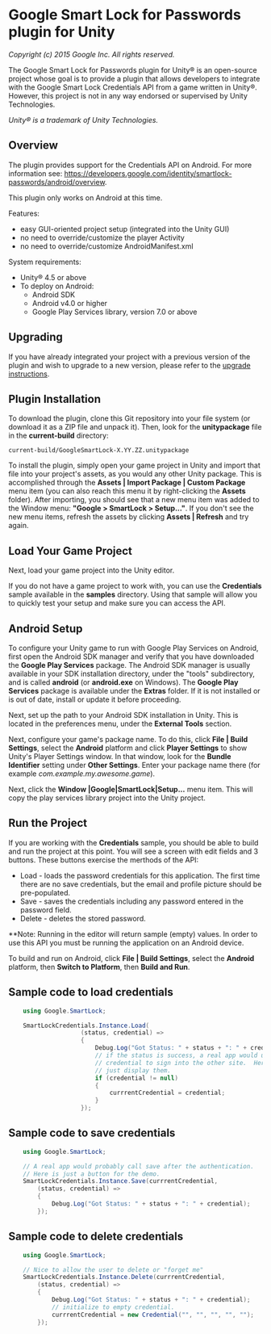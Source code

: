 # Google Smart Lock for Passwords plugin for Unity
_Copyright (c) 2015 Google Inc. All rights reserved._

The Google Smart Lock for Passwords plugin for Unity&reg; is an open-source project whose goal
is to provide a plugin that allows developers to integrate with
the Google Smart Lock Credentials API from a game written in Unity&reg;. However, this project is
not in any way endorsed or supervised by Unity Technologies.

_Unity&reg; is a trademark of Unity Technologies._

## Overview

The plugin provides support for the Credentials API on Android.  For
more information see: https://developers.google.com/identity/smartlock-passwords/android/overview.

This plugin only works on Android at this time.

Features:

* easy GUI-oriented project setup (integrated into the Unity GUI)
* no need to override/customize the player Activity
* no need to override/customize AndroidManifest.xml

System requirements:

* Unity&reg; 4.5 or above
* To deploy on Android:
    * Android SDK
    * Android v4.0 or higher
    * Google Play Services library, version 7.0 or above

## Upgrading

If you have already integrated your project with a previous
version of the plugin and wish to upgrade to a new version,
please refer to the [upgrade instructions](UPGRADING.txt).


## Plugin Installation

To download the plugin, clone this Git repository into your file system (or download it as
a ZIP file and unpack it). Then, look for the **unitypackage** file in
the **current-build** directory:

    current-build/GoogleSmartLock-X.YY.ZZ.unitypackage

To install the plugin, simply open your game project in Unity and import that file into
your project's assets, as you would any other Unity package. This is accomplished through
the **Assets | Import Package | Custom Package** menu item (you can also reach this menu it
by right-clicking the **Assets** folder). After importing, you should see that
a new menu item was added to the Window menu: **"Google > SmartLock > Setup..."**.
If you don't see the new menu items, refresh the assets by
clicking **Assets | Refresh** and try again.

## Load Your Game Project

Next, load your game project into the Unity editor.

If you do not have a game project to work with, you can use the **Credentials** sample
available in the **samples** directory. Using that sample will allow you to
quickly test your setup and make sure you can access the API.

## Android Setup

To configure your Unity game to run with Google Play Services on Android, first
open the Android SDK manager and verify that you have downloaded the **Google
Play Services** package. The Android SDK manager is usually available in your
SDK installation directory, under the "tools" subdirectory, and is called
**android** (or **android.exe** on Windows). The **Google Play Services**
package is available under the **Extras** folder. If it is not installed
or is out of date, install or update it before proceeding.

Next, set up the path to your Android SDK installation in Unity. This is located in the
preferences menu, under the **External Tools** section.

Next, configure your game's package name. To do this, click **File | Build Settings**,
select the **Android** platform and click **Player Settings** to show Unity's
Player Settings window. In that window, look for the **Bundle Identifier** setting
under **Other Settings**. Enter your package name there (for example
_com.example.my.awesome.game_).

Next, click the **Window |Google|SmartLock|Setup...** menu item.
This will copy the play services library project into the Unity project.

## Run the Project

If you are working with the **Credentials** sample, you should be able to build
and run the project at this point. You will see a screen with edit fields and
3 buttons.  These buttons exercise the merthods of the API:
* Load - loads the password credentials for this application.  The first time
there are no save credentials, but the email and profile picture should be pre-populated.
* Save - saves the credentials including any password entered in the password field.
* Delete - deletes the stored password.


**Note: Running in the editor will return sample (empty) values.  In order to use
this API you must be running the application on an Android device.

To build and run on
Android, click **File | Build Settings**, select the **Android** platform, then
**Switch to Platform**, then **Build and Run**.


## Sample code to load credentials
```csharp
    using Google.SmartLock;

    SmartLockCredentials.Instance.Load(
                    (status, credential) =>
                    {
                        Debug.Log("Got Status: " + status + ": " + credential);
                        // if the status is success, a real app would use the
                        // credential to sign into the other site.  Here, we
                        // just display them.
                        if (credential != null)
                        {
                            currrentCredential = credential;
                        }
                    });
```

## Sample code to save credentials
```csharp
    using Google.SmartLock;

    // A real app would probably call save after the authentication.
    // Here is just a button for the demo.
    SmartLockCredentials.Instance.Save(currrentCredential,
        (status, credential) =>
        {
            Debug.Log("Got Status: " + status + ": " + credential);
        });
```

## Sample code to delete credentials
```csharp
    using Google.SmartLock;

    // Nice to allow the user to delete or "forget me"
    SmartLockCredentials.Instance.Delete(currrentCredential,
        (status, credential) =>
        {
            Debug.Log("Got Status: " + status + ": " + credential);
            // initialize to empty credential.
            currrentCredential = new Credential("", "", "", "", "");
        });
```
